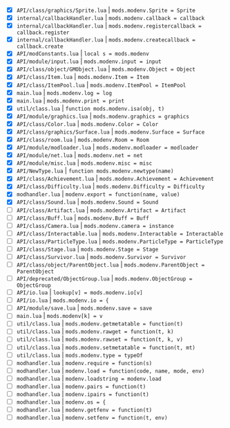 - [x] `API/class/graphics/Sprite.lua`     | `mods.modenv.Sprite = Sprite`
- [x] `internal/callbackHandler.lua`      | `mods.modenv.callback = callback`
- [x] `internal/callbackHandler.lua`      | `mods.modenv.registercallback = callback.register`
- [x] `internal/callbackHandler.lua`      | `mods.modenv.createcallback = callback.create`
- [x] `API/modConstants.lua`              | `local s = mods.modenv`
- [x] `API/module/input.lua`              | `mods.modenv.input = input`
- [x] `API/class/object/GMObject.lua`     | `mods.modenv.Object = Object`
- [x] `API/class/Item.lua`                | `mods.modenv.Item = Item`
- [x] `API/class/ItemPool.lua`            | `mods.modenv.ItemPool = ItemPool`
- [x] `main.lua`                          | `mods.modenv.log = log`
- [x] `main.lua`                          | `mods.modenv.print = print`
- [x] `util/class.lua`                    | `function mods.modenv.isa(obj, t)`
- [x] `API/module/graphics.lua`           | `mods.modenv.graphics = graphics`
- [x] `API/class/Color.lua`               | `mods.modenv.Color = Color`
- [x] `API/class/graphics/Surface.lua`    | `mods.modenv.Surface = Surface`
- [x] `API/class/room.lua`                | `mods.modenv.Room = Room`
- [x] `API/module/modloader.lua`          | `mods.modenv.modloader = modloader`
- [x] `API/module/net.lua`                | `mods.modenv.net = net`
- [x] `API/module/misc.lua`               | `mods.modenv.misc = misc`
- [x] `API/NewType.lua`                   | `function mods.modenv.newtype(name)`
- [x] `API/class/Achievement.lua`         | `mods.modenv.Achievement = Achievement`
- [x] `API/class/Difficulty.lua`          | `mods.modenv.Difficulty = Difficulty`
- [x] `modhandler.lua`                    | `modenv.export = function(name, value)`
- [x] `API/class/Sound.lua`               | `mods.modenv.Sound = Sound`
- [ ] `API/class/Artifact.lua`            | `mods.modenv.Artifact = Artifact`
- [ ] `API/class/Buff.lua`                | `mods.modenv.Buff = Buff`
- [ ] `API/class/Camera.lua`              | `mods.modenv.camera = instance`
- [ ] `API/class/Interactable.lua`        | `mods.modenv.Interactable = Interactable`
- [ ] `API/class/ParticleType.lua`        | `mods.modenv.ParticleType = ParticleType`
- [ ] `API/class/Stage.lua`               | `mods.modenv.Stage = Stage`
- [ ] `API/class/Survivor.lua`            | `mods.modenv.Survivor = Survivor`
- [ ] `API/class/object/ParentObject.lua` | `mods.modenv.ParentObject = ParentObject`
- [ ] `API/deprecated/ObjectGroup.lua`    | `mods.modenv.ObjectGroup = ObjectGroup`
- [ ] `API/io.lua`                        | `lookup[v] = mods.modenv.io[v]`
- [ ] `API/io.lua`                        | `mods.modenv.io = {`
- [ ] `API/module/save.lua`               | `mods.modenv.save = save`
- [ ] `main.lua`                          | `mods.modenv[k] = v`
- [ ] `util/class.lua`                    | `mods.modenv.getmetatable = function(t)`
- [ ] `util/class.lua`                    | `mods.modenv.rawget = function(t, k)`
- [ ] `util/class.lua`                    | `mods.modenv.rawset = function(t, k, v)`
- [ ] `util/class.lua`                    | `mods.modenv.setmetatable = function(t, mt)`
- [ ] `util/class.lua`                    | `mods.modenv.type = typeOf`
- [ ] `modhandler.lua`                    | `modenv.require = function(s)`
- [ ] `modhandler.lua`                    | `modenv.load = function(code, name, mode, env)`
- [ ] `modhandler.lua`                    | `modenv.loadstring = modenv.load`
- [ ] `modhandler.lua`                    | `modenv.pairs = function(t)`
- [ ] `modhandler.lua`                    | `modenv.ipairs = function(t)`
- [ ] `modhandler.lua`                    | `modenv.os = {`
- [ ] `modhandler.lua`                    | `modenv.getfenv = function(t)`
- [ ] `modhandler.lua`                    | `modenv.setfenv = function(t, env)`
